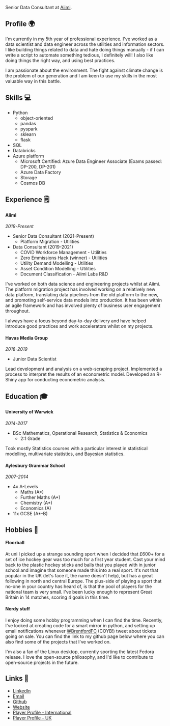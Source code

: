 Senior Data Consultant at [Aiimi](https://www.aiimi.com). 

## Profile 🌍

I'm currently in my 5th year of professional experience.
I've worked as a data scientist and data engineer across the utilities and information sectors.
I like building things related to data and hate doing things manually - if I can write a script to automate something tedious, I definitely will!
I also like doing things the right way, and using best practices.

I am passionate about the environment.
The fight against climate change is the problem of our generation and I am keen to use my skills in the most valuable way in this battle.


## Skills 💻
- Python
  - object-oriented
  - pandas
  - pyspark
  - sklearn
  - flask
- SQL
- Databricks
- Azure platform
  - Microsoft Certified: Azure Data Engineer Associate (Exams passed: DP-200, DP-201)
  - Azure Data Factory
  - Storage
  - Cosmos DB


## Experience 🗒


#### Aiimi
*2019-Present*

- Senior Data Consultant (2021-Present)
  - Platform Migration - Utilities
- Data Consultant (2019-2021)
  - COVID Workforce Management - Utilities
  - Zero Emmissions Hack (winner) - Utilities
  - Utility Demand Modelling - Utilities
  - Asset Condition Modelling - Utilities
  - Document Classification  - Aiimi Labs R&D

I've worked on both data science and engineering projects whilst at Aiimi. 
The platform migration project has involved working on a relatively new data platform, translating data pipelines from the old platform to the new, and promoting self-service data models into production.
It has been within an agile framework and has involved plenty of business user engagement throughout.

I always have a focus beyond day-to-day delivery and have helped introduce good practices and work accelerators whilst on my projects.


#### Havas Media Group
*2018-2019*

- Junior Data Scientist

Lead development and analysis on a web-scraping project. Implemented a process to interpret the results of an econometric model. Developed an R-Shiny app for conducting econometric analysis.

## Education 🎓

#### University of Warwick 
*2014-2017*
- BSc Mathematics, Operational Research, Statistics & Economics
  - 2:1 Grade

Took mostly Statistics courses with a particular interest in statistical modelling, multivariate statistics, and Bayesian statistics.


#### Aylesbury Grammar School
*2007-2014*
- 4x A-Levels
  - Maths (A*)
  - Further Maths (A*)
  - Chemistry (A*)
  - Economics (A)
- 11x GCSE (A*-B)

## Hobbies 🥅

#### Floorball

At uni I picked up a strange sounding sport when I decided that £600+ for a set of ice hockey gear was too much for a first year student.
Cast your mind back to the plastic hockey sticks and balls that you played with in junior school and imagine that someone made this into a real sport.
It's not that popular in the UK (let's face it, the name doesn't help), but has a great following in north and central Europe.
The plus-side of playing a sport that no-one in your country has heard of, is that the pool of players for the national team is very small.
I've been lucky enough to represent Great Britain in 14 matches, scoring 4 goals in this time.


#### Nerdy stuff
I enjoy doing some hobby programming when I can find the time.
Recently, I've looked at creating code for a smart mirror in python, and setting up email notifications whenever [@BrentfordFC](https://twitter.com/BrentfordFC/) (COYB!) tweet about tickets going on sale. You can find the link to my github page below where you can also find some of the projects that I've worked on.

I'm also a fan of the Linux desktop, currently sporting the latest Fedora release. I love the open-source philosophy, and I'd like to contribute to open-source projects in the future.


## Links 🔗
- [LinkedIn](https://www.linkedin.com/in/james-robinson-data/)
- [Email](mailto:james@robinson.fyi)
- [Github](https://github.com/jrstats)
- [Website](https://jrstats.github.io)
- [Player Profile - International](https://floorball.sport/player/1539596530/)
- [Player Profile - UK](https://englishfloorball.leaguerepublic.com/player/781206860.html)
